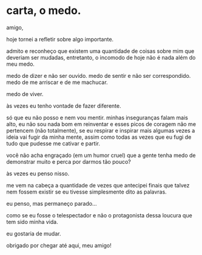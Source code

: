 # carta, o medo.

amigo,

hoje tornei a refletir sobre algo importante.

admito e reconheço que existem uma quantidade de coisas sobre mim que deveriam ser mudadas, entretanto, o incomodo de hoje não é nada além do meu medo.

medo de dizer e não ser ouvido. medo de sentir e não ser correspondido. medo de me arriscar e de me machucar.

medo de viver.

às vezes eu tenho vontade de fazer diferente. 

só que eu não posso e nem vou mentir. minhas inseguranças falam mais alto, eu não sou nada bom em reinventar e esses picos de coragem não me pertencem \(não totalmente\), se eu respirar e inspirar mais algumas vezes a ideia vai fugir da minha mente, assim como todas as vezes que eu fugi de tudo que pudesse me cativar e partir. 

você não acha engraçado \(em um humor cruel\) que a gente tenha medo de demonstrar muito e perca por darmos tão pouco? 

às vezes eu penso nisso.

me vem na cabeça a quantidade de vezes que antecipei finais que talvez nem fossem existir se eu tivesse simplesmente dito as palavras.

eu penso, mas permaneço parado...

como se eu fosse o telespectador e não o protagonista dessa loucura que tem sido minha vida.

eu gostaria de mudar.

obrigado por chegar até aqui, meu amigo!

